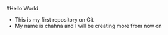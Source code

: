 #Hello World
- This is my first repository on Git
- My name is chahna and I will be creating more from now on
